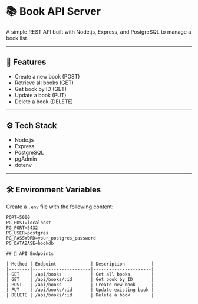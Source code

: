 # 📚 Book API Server

A simple REST API built with Node.js, Express, and PostgreSQL to manage a book list.

---

## 🚀 Features

- Create a new book (POST)
- Retrieve all books (GET)
- Get book by ID (GET)
- Update a book (PUT)
- Delete a book (DELETE)

---

## ⚙️ Tech Stack

- Node.js
- Express
- PostgreSQL
- pgAdmin
- dotenv

---

## 🛠 Environment Variables

Create a `.env` file with the following content:

```env
PORT=5000
PG_HOST=localhost
PG_PORT=5432
PG_USER=postgres
PG_PASSWORD=your_postgres_password
PG_DATABASE=bookdb

## 📘 API Endpoints

| Method | Endpoint             | Description          |
|--------|----------------------|----------------------|
| GET    | /api/books           | Get all books        |
| GET    | /api/books/:id       | Get book by ID       |
| POST   | /api/books           | Create new book      |
| PUT    | /api/books/:id       | Update existing book |
| DELETE | /api/books/:id       | Delete a book        |

